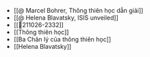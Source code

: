 - [[@ Marcel Bohrer, Thông thiên học dẫn giải]]
- [[@ Helena Blavatsky, ISIS unveiled]]
- [[💬211026-2332]]
- [[Thông thiên học]]
- [[Ba Chân lý của thông thiên học]]
- [[Helena Blavatsky]]
